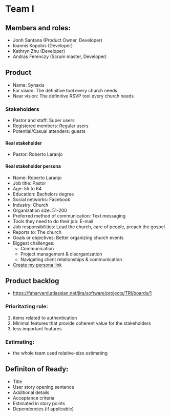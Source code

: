 # Team I

## Members and roles:

- Jonh Santana (Product Owner, Developer)
- Ioannis Kopolos (Developer)
- Kathryn Zhu (Developer)
- Andras Ferenczy (Scrum master, Developer)

## Product

- Name: Synaxis
- Far vision: The definitive tool every church needs
- Near vision: The definitive RSVP tool every church needs

### Stakeholders

- Pastor and staff: Super users
- Registered members: Regular users 
- Potential/Casual attenders: guests 

#### Real stakeholder

- Pastor: Roberto Laranjo

#### Real stakeholder persona

- Name: Roberto Laranjo
- Job title: Pastor
- Age: 55 to 64
- Education: Bachelors degree
- Social networks: Facebook
- Industry: Church
- Organization size: 51-200
- Preferred method of communication: Text messaging
- Tools they need to do their job: E-mail
- Job responsibilities: Lead the church, care of people, preach the gospel
- Reports to: The church
- Goals or objectives: Better organizing church events
- Biggest challenges:
  - Communication
  - Project management & disorganization
  - Navigating client relationships & communication
- [Create my persona link](https://www.hubspot.com/make-my-persona?persona=-N5VUupgUGBieZ1-E7tz)

## Product backlog
- https://faharvard.atlassian.net/jira/software/projects/TRI/boards/1

### Prioritazing rule:
1. items related to authentication
2. Minimal features that provide coherent value for the stakeholders
3. less important features

### Estimating:
- the whole team used relative-size estimating

## Definiton of Ready: 
- Title 
- User story opening sentence 
- Additional details 
- Acceptance criteria 
- Estimated in story points
- Dependencies (if applicable)
